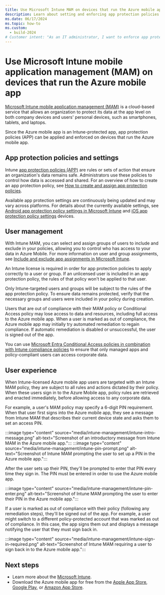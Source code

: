 ```yaml
---
title: Use Microsoft Intune MAM on devices that run the Azure mobile app
description: Learn about setting and enforcing app protection policies on devices that run the Azure mobile app.
ms.date: 06/17/2024
ms.topic: how-to
ms.custom:
  - build-2024
# Customer intent: "As an IT administrator, I want to enforce app protection policies on devices using the mobile app, so that I can ensure corporate data security and compliance across both company and personal devices."
---
```


# Use Microsoft Intune mobile application management (MAM) on devices that run the Azure mobile app

[Microsoft Intune mobile application management (MAM)](/mem/intune/apps/app-management) is a cloud-based service that allows an organization to protect its data at the app level on both company devices and users' personal devices, such as smartphones, tablets, and laptops.

Since the Azure mobile app is an Intune-protected app, app protection policies (APP) can be applied and enforced on devices that run the Azure mobile app.

## App protection policies and settings

Intune [app protection policies (APP)](/mem/intune/apps/app-protection-policy) are rules or sets of action that ensure an organization's data remains safe. Administrators use these policies to control how data is accessed and shared. For an overview of how to create an app protection policy, see [How to create and assign app protection policies](/mem/intune/apps/app-protection-policies).

Available app protection settings are continuously being updated and may vary across platforms. For details about the currently available settings, see [Android app protection policy settings in Microsoft Intune](/mem/intune/apps/app-protection-policy-settings-android) and [iOS app protection policy settings](/mem/intune/apps/app-protection-policy-settings-ios) devices.

## User management

With Intune MAM, you can select and assign groups of users to include and exclude in your policies, allowing you to control who has access to your data in Azure Mobile. For more information on user and group assignments, see [Include and exclude app assignments in Microsoft Intune](/mem/intune/apps/apps-inc-exl-assignments).

An Intune license is required in order for app protection policies to apply correctly to a user or group. If an unlicensed user is included in an app protection policy, the rules of that policy won't be applied to that user.

Only Intune-targeted users and groups will be subject to the rules of the app protection policy. To ensure data remains protected, verify that the necessary groups and users were included in your policy during creation.

Users that are out of compliance with their MAM policy or Conditional Access policy may lose access to data and resources, including full access to the Azure mobile app. When a user is marked as out of compliance, the Azure mobile app may initially try automated remediation to regain compliance. If automatic remediation is disabled or unsuccessful, the user is signed out of the app.

You can use [Microsoft Entra Conditional Access policies in combination with Intune compliance policies](/mem/intune/protect/app-based-conditional-access-intune) to ensure that only managed apps and policy-compliant users can access corporate data.

## User experience

When  Intune-licensed Azure mobile app users are targeted with an Intune MAM policy, they are subject to all rules and actions dictated by their policy. When these users sign in to the Azure Mobile app, policy rules are retrieved and enacted immediately, before allowing access to any corporate data.

For example, a user's MAM policy may specify a 6-digit PIN requirement. When that user first signs into the Azure mobile app, they see a message from Intune MAM that describes their current device state and asks them to set an access PIN.

:::image type="content" source="media/intune-management/intune-intro-message.png" alt-text="Screenshot of an introductory message from Intune MAM in the Azure mobile app.":::   :::image type="content" source="media/intune-management/intune-pin-prompt.png" alt-text="Screenshot of Intune MAM prompting the user to set up a PIN in the Azure mobile app.":::

After the user sets up their PIN, they'll be prompted to enter that PIN every time they sign in. The PIN must be entered in order to use the Azure mobile app.

:::image type="content" source="media/intune-management/intune-pin-enter.png" alt-text="Screenshot of Intune MAM prompting the user to enter their PIN in the Azure mobile app.":::

If a user is marked as out of compliance with their policy (following any remediation steps), they'll be signed out of the app. For example, a user might switch to a different policy-protected account that was marked as out of compliance. In this case, the app signs them out and displays a message notifying the user that they must sign back in.

:::image type="content" source="media/intune-management/intune-sign-in-required.png" alt-text="Screenshot of Intune MAM requiring a user to sign back in to the Azure mobile app.":::

## Next steps

- Learn more about the [Microsoft Intune](/mem/intune/fundamentals/what-is-intune).
- Download the Azure mobile app for free from the [Apple App Store](https://aka.ms/azureapp/ios/doc), [Google Play](https://aka.ms/azureapp/android/doc), or [Amazon App Store](https://aka.ms/azureapp/amazon/doc).
